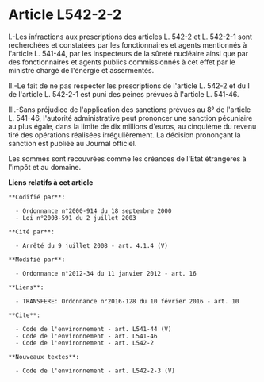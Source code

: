 # Article L542-2-2

I.-Les infractions aux prescriptions des articles L. 542-2 et L. 542-2-1 sont recherchées et constatées par les
fonctionnaires et agents mentionnés à l'article L. 541-44, par les inspecteurs de la sûreté nucléaire ainsi que par des
fonctionnaires et agents publics commissionnés à cet effet par le ministre chargé de l'énergie et assermentés. 

II.-Le fait de ne pas respecter les prescriptions de l'article L. 542-2 et du I de l'article L. 542-2-1 est puni des peines
prévues à l'article L. 541-46. 

III.-Sans préjudice de l'application des sanctions prévues au 8° de l'article L. 541-46, l'autorité administrative peut
prononcer une sanction pécuniaire au plus égale, dans la limite de dix millions d'euros, au cinquième du revenu tiré des
opérations réalisées irrégulièrement. La décision prononçant la sanction est publiée au Journal officiel. 

Les sommes sont recouvrées comme les créances de l'Etat étrangères à l'impôt et au domaine.

**Liens relatifs à cet article**

	**Codifié par**:

	  - Ordonnance n°2000-914 du 18 septembre 2000
	  - Loi n°2003-591 du 2 juillet 2003

	**Cité par**:

	  - Arrêté du 9 juillet 2008 - art. 4.1.4 (V)

	**Modifié par**:

	  - Ordonnance n°2012-34 du 11 janvier 2012 - art. 16

	**Liens**:

	  - TRANSFERE: Ordonnance n°2016-128 du 10 février 2016 - art. 10

	**Cite**:

	  - Code de l'environnement - art. L541-44 (V)
	  - Code de l'environnement - art. L541-46
	  - Code de l'environnement - art. L542-2

	**Nouveaux textes**:

	  - Code de l'environnement - art. L542-2-3 (V)
